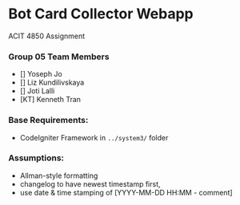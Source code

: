 # Bot Card Collector Webapp
ACIT 4850 Assignment

### Group 05 Team Members

* [] Yoseph  Jo
* [] Liz     Kundilivskaya
* [] Joti    Lalli
* [KT] Kenneth Tran

### Base Requirements:
* CodeIgniter Framework in `../system3/` folder

### Assumptions:
* Allman-style formatting
* changelog to have newest timestamp first,
* use date & time stamping of [YYYY-MM-DD HH:MM - comment]
